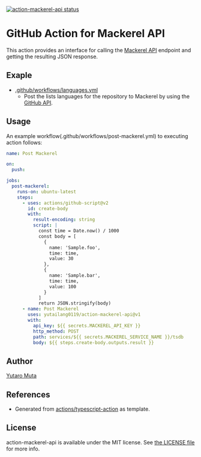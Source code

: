 <a href="https://github.com/yutailang0119/action-mackerel-api/actions"><img alt="action-mackerel-api status" src="https://github.com/yutailang0119/action-mackerel-api/workflows/build-test/badge.svg"></a>

# GitHub Action for Mackerel API

This action provides an interface for calling the [Mackerel API](https://mackerel.io/api-docs/) endpoint and getting the resulting JSON response.

## Exaple

- [.github/workflows/languages.yml](.github/workflows/languages.yml)
    - Post the lists languages for the repository ​​to Mackerel by using the [GitHub API](https://developer.github.com/v3/repos/#list-repository-languages).  

## Usage

An example workflow(.github/workflows/post-mackerel.yml) to executing action follows:

```yml
name: Post Mackerel

on:
  push:

jobs:
  post-mackerel:
    runs-on: ubuntu-latest
    steps:
      - uses: actions/github-script@v2
        id: create-body
        with:
          result-encoding: string
          script: |
            const time = Date.now() / 1000
            const body = [
              {
                name: 'Sample.foo',
                time: time,
                value: 30
              },
              {
                name: 'Sample.bar',
                time: time,
                value: 100
              }
            ]
            return JSON.stringify(body)
      - name: Post Mackerel
        uses: yutailang0119/action-mackerel-api@v1
        with:
          api_key: ${{ secrets.MACKEREL_API_KEY }}
          http_method: POST
          path: services/${{ secrets.MACKEREL_SERVICE_NAME }}/tsdb
          body: ${{ steps.create-body.outputs.result }}
```

## Author

[Yutaro Muta](https://github.com/yutailang0119)

## References

- Generated from [actions/typescript-action](https://github.com/actions/typescript-action) as template.

## License

action-mackerel-api is available under the MIT license. See [the LICENSE file](./LICENSE) for more info.
